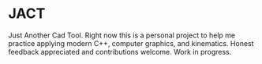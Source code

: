 # JACT
Just Another Cad Tool. Right now this is a personal project to help me practice applying modern C++, computer graphics, and kinematics. Honest feedback appreciated and contributions welcome. Work in progress.

